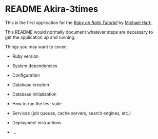 # README Akira-3times

This is the first application for the
[*Ruby on Rails Tutorial*](http://railstutorial.jp/)
by [Michael Hartl](http://www.michaelhartl.com/).

This README would normally document whatever steps are necessary to get the
application up and running.

Things you may want to cover:

* Ruby version

* System dependencies

* Configuration

* Database creation

* Database initialization

* How to run the test suite

* Services (job queues, cache servers, search engines, etc.)

* Deployment instructions

* ...
